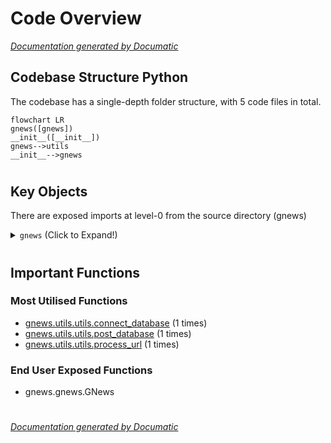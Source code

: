 # Code Overview

[_Documentation generated by Documatic_](https://www.documatic.com)

<!---Documatic-section-Codebase Structure Python-start--->
## Codebase Structure Python

The codebase has a single-depth folder structure,
                with 5 code files in total.

<!---Documatic-block-system_architecture-start--->
```mermaid
flowchart LR
gnews([gnews])
__init__([__init__])
gnews-->utils
__init__-->gnews
```
<!---Documatic-block-system_architecture-end--->

# #
<!---Documatic-section-Codebase Structure Python-end--->

<!---Documatic-section-Key Objects-start--->
## Key Objects

There are exposed imports at level-0
from the source directory (gnews)

<!---Documatic-block-gnews-start--->
<details>
	<summary><code>gnews</code> (Click to Expand!)</summary>

* `gnews.gnews.GNews`
</details>
<!---Documatic-block-gnews-end--->

# #
<!---Documatic-section-Key Objects-end--->

<!---Documatic-section-Important Functions-start--->
## Important Functions

<!---Documatic-block-important_funcs-start--->
<!---Documatic-block-most_used_funcs-start--->
### Most Utilised Functions

* [gnews.utils.utils.connect_database](3-gnews_utils.md#gnews.utils.utils.connect_database) (1 times)
* [gnews.utils.utils.post_database](3-gnews_utils.md#gnews.utils.utils.post_database) (1 times)
* [gnews.utils.utils.process_url](3-gnews_utils.md#gnews.utils.utils.process_url) (1 times)
<!---Documatic-block-most_used_funcs-end--->

<!---Documatic-block-end_user_funcs-start--->
### End User Exposed Functions

* gnews.gnews.GNews
<!---Documatic-block-end_user_funcs-end--->
<!---Documatic-block-important_funcs-end--->

# #
<!---Documatic-section-Important Functions-end--->

[_Documentation generated by Documatic_](https://www.documatic.com)